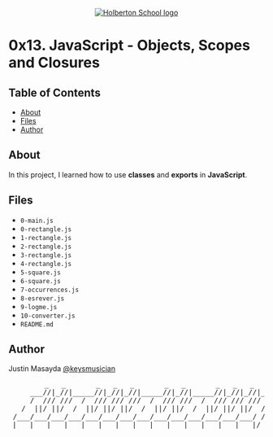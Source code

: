 <p align="center">
  <a href=#>
    <img src="https://user-images.githubusercontent.com/74752740/175812508-dc2482bf-bd5b-4c0a-b075-1bede95c488e.png" alt="Holberton School logo">
  </a>
</p>

# 0x13. JavaScript - Objects, Scopes and Closures

## Table of Contents
* [About](#about)
* [Files](#files)
* [Author](#author)

## About
In this project, I learned how to use **classes** and **exports** in **JavaScript**.

## Files
* `0-main.js`
* `0-rectangle.js`
* `1-rectangle.js`
* `2-rectangle.js`
* `3-rectangle.js`
* `4-rectangle.js`
* `5-square.js`
* `6-square.js`
* `7-occurrences.js`
* `8-esrever.js`
* `9-logme.js`
* `10-converter.js`
* `README.md`

## Author
Justin Masayda [@keysmusician](https://github.com/keysmusician)
<pre align="center">
      _   _       _   _   _       _   _       _   _   _
     ___//|_//|_____//|_//|_//|_____//|_//|_____//|_//|_//|___
     /  /// ///  /  /// /// ///  /  /// ///  /  /// /// ///  / |
   /  ||/ ||/  /  ||/ ||/ ||/  /  ||/ ||/  /  ||/ ||/ ||/  / /
 /___/___/___/___/___/___/___/___/___/___/___/___/___/___/ /
|___|___|___|___|___|___|___|___|___|___|___|___|___|___|/
</pre>
<p><span style="font-family: 'Lucida Console'; line-height: 14px; font-size: 14px; display: inline-block;">&nbsp;</span></p>
